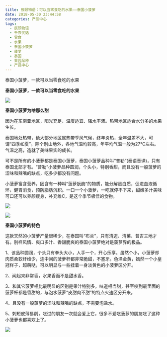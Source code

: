 ```yaml
---
title: 辰颐物语：可以当零食吃的水果——泰国小菠萝
date: 2018-05-30 23:44:58
categories: 产品中心
tags:
  - 辰颐物语
  - 千农优选
  - 零食
  - 水果
  - 泰国小菠萝
  - 菠萝
  - 泰国
  - 果园品种
  - 产品中心
---
```



泰国小菠萝，一款可以当零食吃的水果

<!-- more -->


**泰国小菠萝，一款可以当零食吃的水果**

![](http://www.zuow.cn/wp-content/uploads/2018/11/1a785dbb9ad69438fa26.jpg)

**泰国小菠萝为啥那么甜**

因为在东南亚地区，阳光充足、温度适宜、降水丰沛。热带地区适合水分多的水果生长。

泰国地处热带，绝大部分地区属热带季风气候，终年炎热，全年温差不大，可谓“四季如夏”。除个别山地外，各地气温均较高，年平均气温一般为27℃左右。气温之高，造就了美味果实的成长。

可不是所有的小菠萝都是泰国小菠萝，泰国小菠萝品种叫“普勒”(泰语音译)，只有泰国北部才有。“普勒”小菠萝品种圆润，个头小，特别香甜，而且没有一般菠萝的涩味和辣嘴的缺点，吃多少都没有问题。

小菠萝富含营养，因含有一种叫“菠萝朊酶”的物质，能分解蛋白质，促进血液循环，健胃消食，预防脂肪沉积。一口一个小菠萝，一吃就停不下来，甜嫩多汁美味可口还可以养颜瘦身，补充维C，是这个季节极佳的食物。

![](http://www.zuow.cn/wp-content/uploads/2018/11/317823ff7efb55ad4287.jpg)

![](http://www.zuow.cn/wp-content/uploads/2018/11/8a993752e9658af10197.jpg)

**泰国小菠萝的特色**

这款天然的小菠萝产量很稀少，在泰国叫“布兰”，只有清迈、清莱、普吉三地才有。别样风情、爽口多汁、香甜脆爽的泰国小菠萝绝对是菠萝界的极品。

1、该品种圆润，个头只有拳头大小，人手一个，开心乐享。虽然个小，小菠萝却肉质柔软纤维少，连中间的菠萝杆都非常脆甜，不塞牙。色泽金黄，嫣然一个小皇冠样子，超萌哒，可以明显与一些挂着一身淡黄色的小菠萝区分开。

2、闻起来非常香，水果香而不是甜水香。

3、和其它菠萝相比最明显的区别是果汁特别多，味道相当甜，甚至咬到最里面的菠萝杆都是香甜的，与泡水菠萝“皮甜肉不甜”的特点火速区分开来。

4、且没有一般菠萝的涩味和辣嘴的缺点，不需要泡盐水。

5、刺短皮薄易削，吃过的朋友一次就会爱上它，很多不爱吃菠萝的朋友吃了这种小菠萝也都喜欢上了。

![](http://www.zuow.cn/wp-content/uploads/2018/11/5d518828ff221e17893f.jpg)